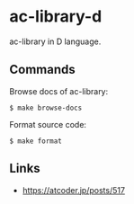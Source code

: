 # ac-library-d

ac-library in D language.

## Commands

Browse docs of ac-library:
```fish
$ make browse-docs
```

Format source code:
```fish
$ make format
```

## Links

- https://atcoder.jp/posts/517
